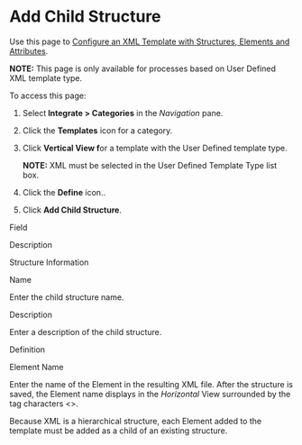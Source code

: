 # Add Child Structure

<div class="use">

Use this page to [Configure an XML Template with Structures, Elements
and Attributes](ConfigureXMTemplateStrctrEleAtt.htm).

</div>

<span style="font-weight: bold;">NOTE:</span> This page is only
available for processes based on User Defined XML template type.

To access this page:

1.  Select<span style="font-weight: bold;"> Integrate \>
    Categories</span> in the
    <span style="font-style: italic;">Navigation</span> pane.

2.  Click the <span style="font-weight: bold;">Templates</span> icon for
    a category.

3.  Click <span style="font-weight: bold;">Vertical View f</span>or a
    template with the User Defined template type.
    
    **NOTE:** XML must be selected in the User Defined Template Type
    list box.

4.  Click the <span style="font-weight: bold;">Define</span> icon..

5.  Click <span style="font-weight: bold;">Add Child Structure</span>.

Field

Description

Structure Information

Name

Enter the child structure name.

Description

Enter a description of the child structure.

Definition

Element Name

Enter the name of the Element in the resulting XML file. After the
structure is saved, the Element name displays in the *Horizontal* View
surrounded by the tag characters \<\>. 

Because XML is a hierarchical structure, each Element added to the
template must be added as a child of an existing structure.
